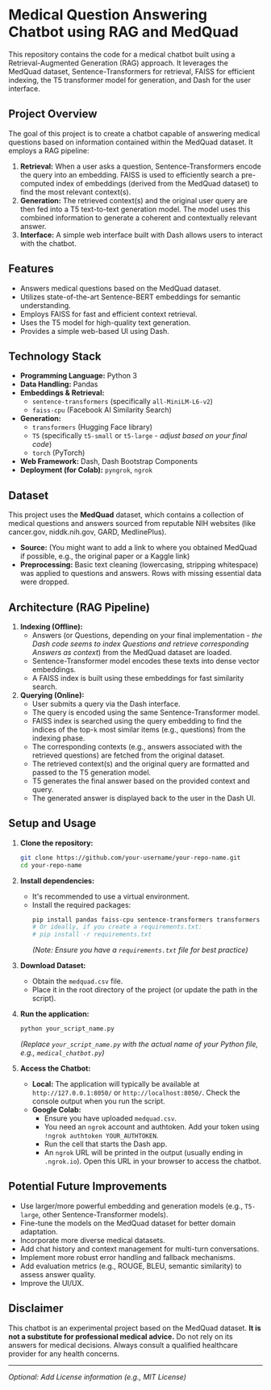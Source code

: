 # Medical Question Answering Chatbot using RAG and MedQuad

This repository contains the code for a medical chatbot built using a Retrieval-Augmented Generation (RAG) approach. It leverages the MedQuad dataset, Sentence-Transformers for retrieval, FAISS for efficient indexing, the T5 transformer model for generation, and Dash for the user interface.

## Project Overview

The goal of this project is to create a chatbot capable of answering medical questions based on information contained within the MedQuad dataset. It employs a RAG pipeline:

1.  **Retrieval:** When a user asks a question, Sentence-Transformers encode the query into an embedding. FAISS is used to efficiently search a pre-computed index of embeddings (derived from the MedQuad dataset) to find the most relevant context(s).
2.  **Generation:** The retrieved context(s) and the original user query are then fed into a T5 text-to-text generation model. The model uses this combined information to generate a coherent and contextually relevant answer.
3.  **Interface:** A simple web interface built with Dash allows users to interact with the chatbot.

## Features

*   Answers medical questions based on the MedQuad dataset.
*   Utilizes state-of-the-art Sentence-BERT embeddings for semantic understanding.
*   Employs FAISS for fast and efficient context retrieval.
*   Uses the T5 model for high-quality text generation.
*   Provides a simple web-based UI using Dash.

## Technology Stack

*   **Programming Language:** Python 3
*   **Data Handling:** Pandas
*   **Embeddings & Retrieval:**
    *   `sentence-transformers` (specifically `all-MiniLM-L6-v2`)
    *   `faiss-cpu` (Facebook AI Similarity Search)
*   **Generation:**
    *   `transformers` (Hugging Face library)
    *   `T5` (specifically `t5-small` or `t5-large` - *adjust based on your final code*)
    *   `torch` (PyTorch)
*   **Web Framework:** Dash, Dash Bootstrap Components
*   **Deployment (for Colab):** `pyngrok`, `ngrok`

## Dataset

This project uses the **MedQuad** dataset, which contains a collection of medical questions and answers sourced from reputable NIH websites (like cancer.gov, niddk.nih.gov, GARD, MedlinePlus).

*   **Source:** (You might want to add a link to where you obtained MedQuad if possible, e.g., the original paper or a Kaggle link)
*   **Preprocessing:** Basic text cleaning (lowercasing, stripping whitespace) was applied to questions and answers. Rows with missing essential data were dropped.

## Architecture (RAG Pipeline)

1.  **Indexing (Offline):**
    *   Answers (or Questions, depending on your final implementation - *the Dash code seems to index Questions and retrieve corresponding Answers as context*) from the MedQuad dataset are loaded.
    *   Sentence-Transformer model encodes these texts into dense vector embeddings.
    *   A FAISS index is built using these embeddings for fast similarity search.
2.  **Querying (Online):**
    *   User submits a query via the Dash interface.
    *   The query is encoded using the same Sentence-Transformer model.
    *   FAISS index is searched using the query embedding to find the indices of the top-`k` most similar items (e.g., questions) from the indexing phase.
    *   The corresponding contexts (e.g., answers associated with the retrieved questions) are fetched from the original dataset.
    *   The retrieved context(s) and the original query are formatted and passed to the T5 generation model.
    *   T5 generates the final answer based on the provided context and query.
    *   The generated answer is displayed back to the user in the Dash UI.

## Setup and Usage

1.  **Clone the repository:**
    ```bash
    git clone https://github.com/your-username/your-repo-name.git
    cd your-repo-name
    ```

2.  **Install dependencies:**
    *   It's recommended to use a virtual environment.
    *   Install the required packages:
        ```bash
        pip install pandas faiss-cpu sentence-transformers transformers torch dash dash-bootstrap-components pyngrok
        # Or ideally, if you create a requirements.txt:
        # pip install -r requirements.txt
        ```
        *(Note: Ensure you have a `requirements.txt` file for best practice)*

3.  **Download Dataset:**
    *   Obtain the `medquad.csv` file.
    *   Place it in the root directory of the project (or update the path in the script).

4.  **Run the application:**
    ```bash
    python your_script_name.py
    ```
    *(Replace `your_script_name.py` with the actual name of your Python file, e.g., `medical_chatbot.py`)*

5.  **Access the Chatbot:**
    *   **Local:** The application will typically be available at `http://127.0.0.1:8050/` or `http://localhost:8050/`. Check the console output when you run the script.
    *   **Google Colab:**
        *   Ensure you have uploaded `medquad.csv`.
        *   You need an `ngrok` account and authtoken. Add your token using `!ngrok authtoken YOUR_AUTHTOKEN`.
        *   Run the cell that starts the Dash app.
        *   An `ngrok` URL will be printed in the output (usually ending in `.ngrok.io`). Open this URL in your browser to access the chatbot.

## Potential Future Improvements

*   Use larger/more powerful embedding and generation models (e.g., `T5-large`, other Sentence-Transformer models).
*   Fine-tune the models on the MedQuad dataset for better domain adaptation.
*   Incorporate more diverse medical datasets.
*   Add chat history and context management for multi-turn conversations.
*   Implement more robust error handling and fallback mechanisms.
*   Add evaluation metrics (e.g., ROUGE, BLEU, semantic similarity) to assess answer quality.
*   Improve the UI/UX.

## Disclaimer

This chatbot is an experimental project based on the MedQuad dataset. **It is not a substitute for professional medical advice.** Do not rely on its answers for medical decisions. Always consult a qualified healthcare provider for any health concerns.

---

*Optional: Add License information (e.g., MIT License)*

